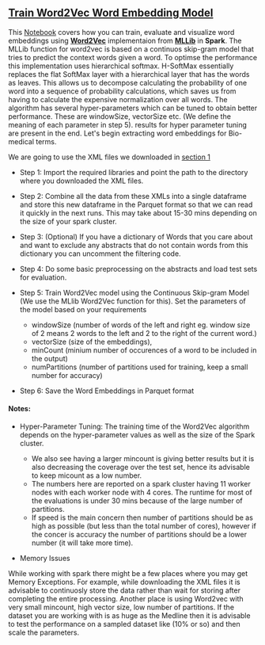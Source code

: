 ## [Train Word2Vec Word Embedding Model](2_Train_Word2Vec.ipynb)
This [Notebook](2_Train_Word2Vec.ipynb) covers how you can train, evaluate and visualize word embeddings using **[Word2Vec](https://arxiv.org/pdf/1301.3781.pdf)** implementaion from **[MLLib](https://spark.apache.org/docs/latest/mllib-feature-extraction.html#word2vec)** 
in **Spark**. The MLLib function for word2vec is based on a continuos skip-gram model that tries to predict the context words given a word. To optimse the performance this implementation uses hierarchical softmax. H-SoftMax 
essentially replaces the flat SoftMax layer with a hierarchical layer that has the words as leaves. This allows us to decompose calculating the probability of one word into a sequence of probability calculations, 
which saves us from having to calculate the expensive normalization over all words. The algorithm has several hyper-parameters which can be tuned to obtain better performance. These are windowSize, vectorSize etc. (We 
define the meaning of each parameter in step 5). results for hyper parameter tuning are present in the end. Let's begin extracting word embeddings for Bio-medical terms.

We are going to use the XML files we downloaded in [section 1](../../01_DataPreparation/1_Download_and_Parse_Medline_Abstracts.ipynb)

- Step 1: Import the required libraries and point the path to the directory where you downloaded the XML files.

- Step 2: Combine all the data from these XMLs into a single dataframe and store this new dataframe in the Parquet format so that we can read it quickly in the next runs. This may take about 15-30 mins depending on the size of your 
spark cluster.

- Step 3: (Optional) If you have a dictionary of Words that you care about and want to exclude any abstracts that do not contain words from this dictionary you can uncomment the filtering code.

- Step 4: Do some basic preprocessing on the abstracts and load test sets for evaluation. 

- Step 5: Train Word2Vec model using the Continuous Skip-gram Model (We use the MLlib Word2Vec function for this). Set the parameters of the model based on your requirements 

    * windowSize (number of words of the left and right eg. window size of 2 means 2 words to the left and 2 to the right of the current word.) 
    * vectorSize (size of the embeddings),
    * minCount (minium number of occurences of a word to be included in the output)
    * numPartitions (number of partitions used for training, keep a small number for accuracy)

- Step 6: Save the Word Embeddings in Parquet format

#### Notes:

- Hyper-Parameter Tuning: The training time of the Word2Vec algorithm depends on the hyper-parameter values as well as the size of the Spark cluster.
    *  We also see having a larger mincount is giving better results but it is also decreasing the coverage over the test set, hence its advisable to keep micount as a low number.
    * The numbers here are reported on a spark cluster having 11 worker nodes with each worker node with 4 cores. The runtime for most of the evaluations is under 30 mins because of the large number of partitions. 
    * If speed is the main concern then number of partitions should be as high as possible (but less than the total number of cores), however if the concer is accuracy the number of partitions should be a lower number (it will take more time).

- Memory Issues

 While working with spark there might be a few places where you may get Memory Exceptions. For example, while downloading the XML files it is advisable to continuosly store the data rather than wait for storing after completing the entire processing. Another place is using Word2vec with very small mincount, high vector size, low number of partitions. If the dataset you are working with is as huge as the Medline then it is advisable to test the performance on a sampled dataset like (10% or so) and then scale the parameters.
